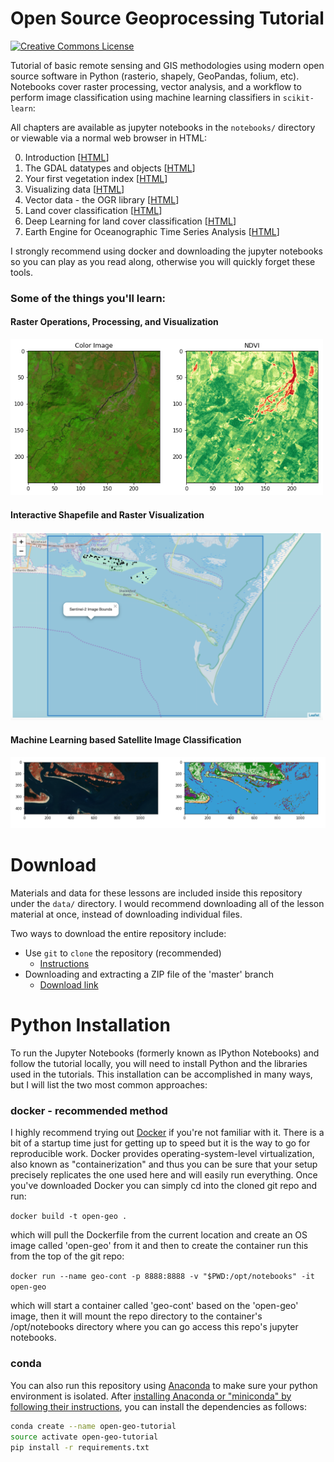 Open Source Geoprocessing Tutorial
==================================

<a rel="license" href="http://creativecommons.org/licenses/by-sa/4.0/">
<img
    alt="Creative Commons License"
    style="border-width:0"
    src="https://i.creativecommons.org/l/by-sa/4.0/80x15.png" />
</a><br />
<span xmlns:dct="http://purl.org/dc/terms/" property="dct:title"></a>

Tutorial of basic remote sensing and GIS methodologies using modern open source
software in Python (rasterio, shapely, GeoPandas, folium, etc). Notebooks cover raster processing, vector analysis, and a workflow to perform image classification using machine learning classifiers in `scikit-learn`:

All chapters are available as jupyter notebooks in the `notebooks/` directory or viewable via a normal web browser in HTML:

0. Introduction
   [[HTML](http://patrickgray.me/open-geo-tutorial/chapter_0_introduction.html)]
1. The GDAL datatypes and objects
   [[HTML](http://patrickgray.me/open-geo-tutorial/chapter_1_rasterio.html)]
2. Your first vegetation index
   [[HTML](http://patrickgray.me/open-geo-tutorial/chapter_2_indices.html)]
3. Visualizing data
   [[HTML](http://patrickgray.me/open-geo-tutorial/chapter_3_visualization.html)]
4. Vector data - the OGR library
   [[HTML](http://patrickgray.me/open-geo-tutorial/chapter_4_vector.html)]
5. Land cover classification
   [[HTML](http://patrickgray.me/open-geo-tutorial/chapter_5_classification.html)]
6. Deep Learning for land cover classification [[HTML](http://patrickgray.me/open-geo-tutorial/chapter_6_neural_networks.html)]
7. Earth Engine for Oceanographic Time Series Analysis [[HTML](http://patrickgray.me/open-geo-tutorial/chapter_6_neural_networks.html)]

I strongly recommend using docker and downloading the jupyter notebooks so you can play as you read along, otherwise you will quickly forget these tools.

### Some of the things you'll learn:

#### Raster Operations, Processing, and Visualization
<img src="data/raster_viz.png" width="500">

#### Interactive Shapefile and Raster Visualization
 <img src="data/folium_exp.png" width="500">

#### Machine Learning based Satellite Image Classification
<img src="data/ml_exp.png" width="750">

# Download

Materials and data for these lessons are included inside this repository under
the `data/` directory. I would recommend downloading all of the lesson material
at once, instead of downloading individual files.

Two ways to download the entire repository include:

* Use `git` to `clone` the repository (recommended)
    * [Instructions](https://help.github.com/articles/cloning-a-repository/)
* Downloading and extracting a ZIP file of the 'master' branch
    * [Download link](https://github.com/patrickcgray/open-geo-tutorial/archive/master.zip)

# Python Installation

To run the Jupyter Notebooks (formerly known as IPython Notebooks) and follow
the tutorial locally, you will need to install Python and the libraries used in
the tutorials. This installation can be accomplished in many ways, but I will
list the two most common approaches:

### docker - recommended method

I highly recommend trying out [Docker](https://docs.docker.com/get-started/) if you're not familiar with it. There is a bit of a startup time just for getting up to speed but it is the way to go for reproducible work. Docker provides operating-system-level virtualization, also known as "containerization" and thus you can be sure that your setup precisely replicates the one used here and will easily run everything. Once you've downloaded Docker you can simply cd into the cloned git repo and run: 

`docker build -t open-geo .` 

which will pull the Dockerfile from the current location and create an OS image called 'open-geo' from it and then to create the container run this from the top of the git repo: 

`docker run --name geo-cont -p 8888:8888 -v "$PWD:/opt/notebooks" -it open-geo` 

which will start a container called 'geo-cont' based on the 'open-geo' image, then it will mount the repo directory to the container's /opt/notebooks directory where you can go access this repo's jupyter notebooks.

### conda

You can also run this repository using [Anaconda](http://conda.pydata.org/docs/) to make sure your python environment is isolated. After [installing Anaconda or "miniconda" by following their
instructions](http://conda.pydata.org/docs/install/quick.html), you can install
the dependencies as follows:

``` bash
conda create --name open-geo-tutorial
source activate open-geo-tutorial
pip install -r requirements.txt
```
